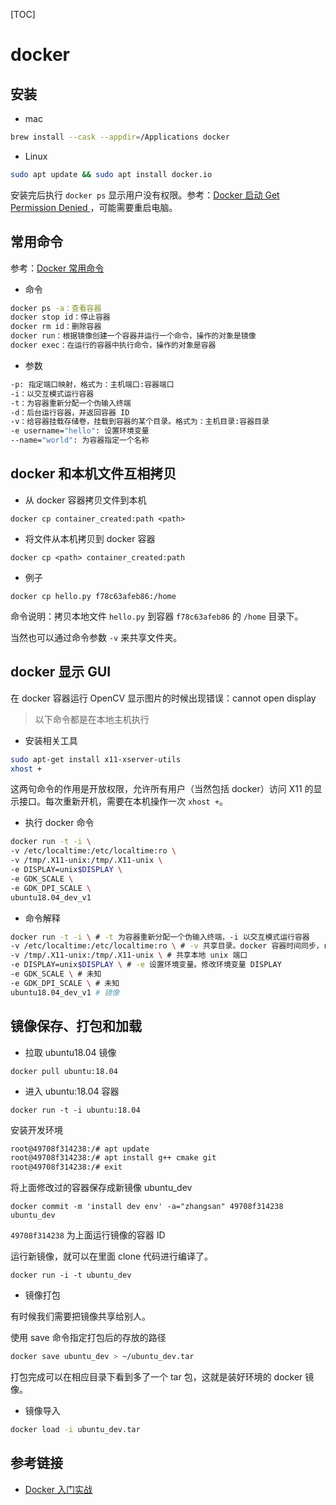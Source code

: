 [TOC]

# docker

## 安装

- mac

```bash
brew install --cask --appdir=/Applications docker
```

- Linux

```bash
sudo apt update && sudo apt install docker.io
```

安装完后执行 `docker ps` 显示用户没有权限。参考：[Docker 启动 Get Permission Denied ](https://www.cnblogs.com/informatics/p/8276172.html)，可能需要重启电脑。

## 常用命令

参考：[Docker 常用命令](https://www.w3cschool.cn/docker/docker-nx3g2gxn.html)

- 命令

```bash
docker ps -a：查看容器
docker stop id：停止容器
docker rm id：删除容器
docker run：根据镜像创建一个容器并运行一个命令，操作的对象是镜像
docker exec：在运行的容器中执行命令，操作的对象是容器
```

- 参数

```bash
-p: 指定端口映射，格式为：主机端口:容器端口
-i：以交互模式运行容器
-t：为容器重新分配一个伪输入终端
-d：后台运行容器，并返回容器 ID
-v：给容器挂载存储卷，挂载到容器的某个目录。格式为：主机目录:容器目录
-e username="hello": 设置环境变量
--name="world": 为容器指定一个名称
```

## docker 和本机文件互相拷贝

- 从 docker 容器拷贝文件到本机

```
docker cp container_created:path <path>
```

- 将文件从本机拷贝到 docker 容器

```
docker cp <path> container_created:path
```

- 例子

```
docker cp hello.py f78c63afeb86:/home
```

命令说明：拷贝本地文件 `hello.py` 到容器 `f78c63afeb86` 的 `/home` 目录下。

当然也可以通过命令参数 `-v` 来共享文件夹。

## docker 显示 GUI

在 docker 容器运行 OpenCV 显示图片的时候出现错误：cannot open display

> 以下命令都是在本地主机执行

- 安装相关工具

```bash
sudo apt-get install x11-xserver-utils
xhost +
```

这两句命令的作用是开放权限，允许所有用户（当然包括 docker）访问 X11 的显示接口。每次重新开机，需要在本机操作一次 `xhost +`。

- 执行 docker 命令

```bash
docker run -t -i \
-v /etc/localtime:/etc/localtime:ro \
-v /tmp/.X11-unix:/tmp/.X11-unix \
-e DISPLAY=unix$DISPLAY \
-e GDK_SCALE \
-e GDK_DPI_SCALE \
ubuntu18.04_dev_v1
```

- 命令解释

```bash
docker run -t -i \ # -t 为容器重新分配一个伪输入终端，-i 以交互模式运行容器
-v /etc/localtime:/etc/localtime:ro \ # -v 共享目录。docker 容器时间同步，ro 代表只读属性
-v /tmp/.X11-unix:/tmp/.X11-unix \ # 共享本地 unix 端口
-e DISPLAY=unix$DISPLAY \ # -e 设置环境变量。修改环境变量 DISPLAY
-e GDK_SCALE \ # 未知
-e GDK_DPI_SCALE \ # 未知
ubuntu18.04_dev_v1 # 镜像
```

## 镜像保存、打包和加载

- 拉取 ubuntu18.04 镜像

```
docker pull ubuntu:18.04
```

- 进入 ubuntu:18.04 容器

```
docker run -t -i ubuntu:18.04
```

安装开发环境

```bash
root@49708f314238:/# apt update
root@49708f314238:/# apt install g++ cmake git
root@49708f314238:/# exit
```

将上面修改过的容器保存成新镜像 ubuntu_dev

```
docker commit -m 'install dev env' -a="zhangsan" 49708f314238 ubuntu_dev
```

`49708f314238` 为上面运行镜像的容器 ID

运行新镜像，就可以在里面 clone 代码进行编译了。

```
docker run -i -t ubuntu_dev
```

- 镜像打包

有时候我们需要把镜像共享给别人。

使用 save 命令指定打包后的存放的路径

```bash
docker save ubuntu_dev > ~/ubuntu_dev.tar
```

打包完成可以在相应目录下看到多了一个 tar 包，这就是装好环境的 docker 镜像。

- 镜像导入

```bash
docker load -i ubuntu_dev.tar
```

## 参考链接

- [Docker 入门实战](https://www.w3cschool.cn/docker/docker-tutorial.html)